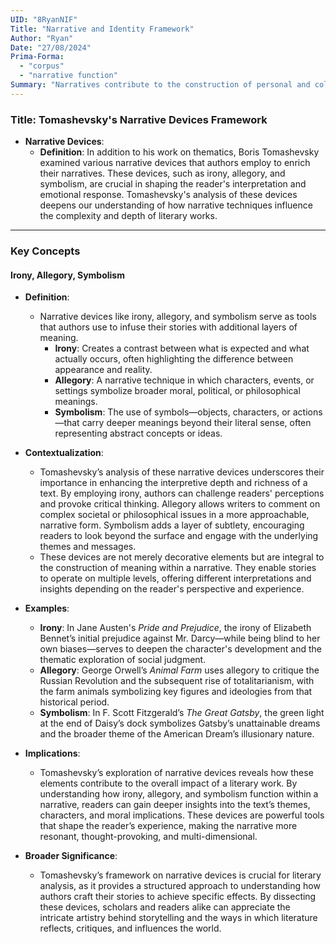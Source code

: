 ```yaml
---
UID: "8RyanNIF"
Title: "Narrative and Identity Framework"
Author: "Ryan"
Date: "27/08/2024"
Prima-Forma:
  - "corpus"
  - "narrative function"
Summary: "Narratives contribute to the construction of personal and collective identities and how digital environments offer new possibillities for self-representation and identity formation."
---
```

### Title: **Tomashevsky's Narrative Devices Framework**

- **Narrative Devices**:
  - **Definition**: In addition to his work on thematics, Boris Tomashevsky examined various narrative devices that authors employ to enrich their narratives. These devices, such as irony, allegory, and symbolism, are crucial in shaping the reader's interpretation and emotional response. Tomashevsky's analysis of these devices deepens our understanding of how narrative techniques influence the complexity and depth of literary works.

---

### **Key Concepts**

#### **Irony, Allegory, Symbolism**

- **Definition**:
  - Narrative devices like irony, allegory, and symbolism serve as tools that authors use to infuse their stories with additional layers of meaning. 
    - **Irony**: Creates a contrast between what is expected and what actually occurs, often highlighting the difference between appearance and reality.
    - **Allegory**: A narrative technique in which characters, events, or settings symbolize broader moral, political, or philosophical meanings.
    - **Symbolism**: The use of symbols—objects, characters, or actions—that carry deeper meanings beyond their literal sense, often representing abstract concepts or ideas.

- **Contextualization**:
  - Tomashevsky’s analysis of these narrative devices underscores their importance in enhancing the interpretive depth and richness of a text. By employing irony, authors can challenge readers' perceptions and provoke critical thinking. Allegory allows writers to comment on complex societal or philosophical issues in a more approachable, narrative form. Symbolism adds a layer of subtlety, encouraging readers to look beyond the surface and engage with the underlying themes and messages.
  - These devices are not merely decorative elements but are integral to the construction of meaning within a narrative. They enable stories to operate on multiple levels, offering different interpretations and insights depending on the reader's perspective and experience.

- **Examples**:
  - **Irony**: In Jane Austen's *Pride and Prejudice*, the irony of Elizabeth Bennet’s initial prejudice against Mr. Darcy—while being blind to her own biases—serves to deepen the character's development and the thematic exploration of social judgment.
  - **Allegory**: George Orwell’s *Animal Farm* uses allegory to critique the Russian Revolution and the subsequent rise of totalitarianism, with the farm animals symbolizing key figures and ideologies from that historical period.
  - **Symbolism**: In F. Scott Fitzgerald’s *The Great Gatsby*, the green light at the end of Daisy’s dock symbolizes Gatsby’s unattainable dreams and the broader theme of the American Dream’s illusionary nature.

- **Implications**:
  - Tomashevsky’s exploration of narrative devices reveals how these elements contribute to the overall impact of a literary work. By understanding how irony, allegory, and symbolism function within a narrative, readers can gain deeper insights into the text’s themes, characters, and moral implications. These devices are powerful tools that shape the reader’s experience, making the narrative more resonant, thought-provoking, and multi-dimensional.

- **Broader Significance**:
  - Tomashevsky’s framework on narrative devices is crucial for literary analysis, as it provides a structured approach to understanding how authors craft their stories to achieve specific effects. By dissecting these devices, scholars and readers alike can appreciate the intricate artistry behind storytelling and the ways in which literature reflects, critiques, and influences the world.
